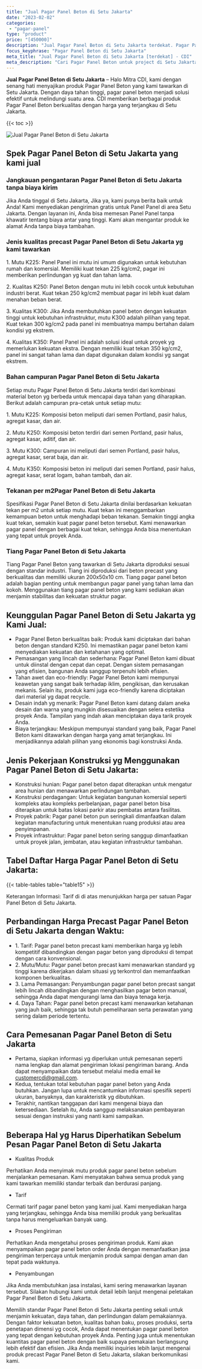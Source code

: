 ```yaml
---
title: "Jual Pagar Panel Beton di Setu Jakarta"
date: "2023-02-02"
categories:
 - "pagar-panel"
type: "product"
price: "[450000]"
description: "Jual Pagar Panel Beton di Setu Jakarta terdekat. Pagar Panel Beton ini umumnya digunakan dalam project pembangunan sebagai pembatas area yang tahan lama dan berkualitas. Silakan kontak kami untuk keterangan lebih lanjut."
focus_keyphrase: "Pagar Panel Beton di Setu Jakarta"
meta_title: "Jual Pagar Panel Beton di Setu Jakarta [terdekat] - CDI"
meta_description: "Cari Pagar Panel Beton untuk project di Setu Jakarta? Kami menawarkan Pagar Panel Beton berkualitas untuk pembatas lahan. Segera dapatkan harga terbaik sekarang."
---
```


**Jual Pagar Panel Beton di Setu Jakarta** – Halo Mitra CDI, kami dengan senang hati menyajikan produk Pagar Panel Beton yang kami tawarkan di Setu Jakarta. Dengan daya tahan tinggi, pagar panel beton menjadi solusi efektif untuk melindungi suatu area. CDI memberikan berbagai produk Pagar Panel Beton berkualitas dengan harga yang terjangkau di Setu Jakarta.

{{< toc >}}

![Jual Pagar Panel Beton di Setu Jakarta](/images/pagar-panel/pagar-panel-10.jpg)

## Spek Pagar Panel Beton di Setu Jakarta yang kami jual

### Jangkauan pengantaran Pagar Panel Beton di Setu Jakarta tanpa biaya kirim

Jika Anda tinggal di Setu Jakarta, Jika ya, kami punya berita baik untuk Anda! Kami menyediakan pengiriman gratis untuk Panel Panel di area Setu Jakarta. Dengan layanan ini, Anda bisa memesan Panel Panel tanpa khawatir tentang biaya antar yang tinggi. Kami akan mengantar produk ke alamat Anda tanpa biaya tambahan.

### Jenis kualitas precast Pagar Panel Beton di Setu Jakarta yg kami tawarkan

1\. Mutu K225: Panel Panel ini mutu ini umum digunakan untuk kebutuhan rumah dan komersial. Memiliki kuat tekan 225 kg/cm2, pagar ini memberikan perlindungan yg kuat dan tahan lama.  

2\. Kualitas K250: Panel Beton dengan mutu ini lebih cocok untuk kebutuhan industri berat. Kuat tekan 250 kg/cm2 membuat pagar ini lebih kuat dalam menahan beban berat.  

3\. Kualitas K300: Jika Anda membutuhkan panel beton dengan kekuatan tinggi untuk kebutuhan infrastruktur, mutu K300 adalah pilihan yang tepat. Kuat tekan 300 kg/cm2 pada panel ini membuatnya mampu bertahan dalam kondisi yg ekstrem.  

4\. Kualitas K350: Panel Panel ini adalah solusi ideal untuk proyek yg memerlukan kekuatan ekstra. Dengan memiliki kuat tekan 350 kg/cm2, panel ini sangat tahan lama dan dapat digunakan dalam kondisi yg sangat ekstrem.

### Bahan campuran Pagar Panel Beton di Setu Jakarta

Setiap mutu Pagar Panel Beton di Setu Jakarta terdiri dari kombinasi material beton yg berbeda untuk mencapai daya tahan yang diharapkan. Berikut adalah campuran pra-cetak untuk setiap mutu:

1\. Mutu K225: Komposisi beton meliputi dari semen Portland, pasir halus, agregat kasar, dan air.

2\. Mutu K250: Komposisi beton terdiri dari semen Portland, pasir halus, agregat kasar, aditif, dan air.

3\. Mutu K300: Campuran ini meliputi dari semen Portland, pasir halus, agregat kasar, serat baja, dan air.

4\. Mutu K350: Komposisi beton ini meliputi dari semen Portland, pasir halus, agregat kasar, serat logam, bahan tambah, dan air.

### Tekanan per m2Pagar Panel Beton di Setu Jakarta

Spesifikasi Pagar Panel Beton di Setu Jakarta dinilai berdasarkan kekuatan tekan per m2 untuk setiap mutu. Kuat tekan ini menggambarkan kemampuan beton untuk menghadapi beban tekanan. Semakin tinggi angka kuat tekan, semakin kuat pagar panel beton tersebut. Kami menawarkan pagar panel dengan berbagai kuat tekan, sehingga Anda bisa menentukan yang tepat untuk proyek Anda.

### Tiang Pagar Panel Beton di Setu Jakarta

Tiang Pagar Panel Beton yang tawarkan di Setu Jakarta diproduksi sesuai dengan standar industri. Tiang ini diproduksi dari beton precast yang berkualitas dan memiliki ukuran 200x50x10 cm. Tiang pagar panel beton adalah bagian penting untuk membangun pagar panel yang tahan lama dan kokoh. Menggunakan tiang pagar panel beton yang kami sediakan akan menjamin stabilitas dan kekuatan struktur pagar.

## Keunggulan Pagar Panel Beton di Setu Jakarta yg Kami Jual:

*   Pagar Panel Beton berkualitas baik: Produk kami diciptakan dari bahan beton dengan standard K250. Ini memastikan pagar panel beton kami menyediakan kekuatan dan ketahanan yang optimal.
*   Pemasangan yang lincah dan sederhana: Pagar Panel Beton kami dibuat untuk diinstal dengan cepat dan cepat. Dengan sistem pemasangan yang efisien, bangunan Anda sanggup terpenuhi lebih efisien.
*   Tahan awet dan eco-friendly: Pagar Panel Beton kami mempunyai keawetan yang sangat baik terhadap iklim, pengikisan, dan kerusakan mekanis. Selain itu, produk kami juga eco-friendly karena diciptakan dari material yg dapat recycle.
*   Desain indah yg menarik: Pagar Panel Beton kami datang dalam aneka desain dan warna yang mungkin disesuaikan dengan selera estetika proyek Anda. Tampilan yang indah akan menciptakan daya tarik proyek Anda.
*   Biaya terjangkau: Meskipun mempunyai standard yang baik, Pagar Panel Beton kami ditawarkan dengan harga yang amat terjangkau. Ini menjadikannya adalah pilihan yang ekonomis bagi konstruksi Anda.

## Jenis Pekerjaan Konstruksi yg Menggunakan Pagar Panel Beton di Setu Jakarta:

*   Konstruksi hunian: Pagar panel beton dapat diterapkan untuk mengatur area hunian dan menawarkan perlindungan tambahan.
*   Konstruksi perdagangan: Untuk kegiatan bangunan komersial seperti kompleks atau kompleks perbelanjaan, pagar panel beton bisa diterapkan untuk batas lokasi parkir atau pembatas antara fasilitas.
*   Proyek pabrik: Pagar panel beton pun seringkali dimanfaatkan dalam kegiatan manufacturing untuk menentukan ruang produksi atau area penyimpanan.
*   Proyek infrastruktur: Pagar panel beton sering sanggup dimanfaatkan untuk proyek jalan, jembatan, atau kegiatan infrastruktur tambahan.

## Tabel Daftar Harga Pagar Panel Beton di Setu Jakarta:

{{< table-tables table="table15" >}}

Keterangan Informasi: Tarif di di atas menunjukkan harga per satuan Pagar Panel Beton di Setu Jakarta.

## Perbandingan Harga Precast Pagar Panel Beton di Setu Jakarta dengan Waktu:

*   1\. Tarif: Pagar panel beton precast kami memberikan harga yg lebih kompetitif dibandingkan dengan pagar beton yang diproduksi di tempat dengan cara konvensional.
*   2\. Mutu/Mutu: Pagar panel beton precast kami menawarkan standard yg tinggi karena dikerjakan dalam situasi yg terkontrol dan memanfaatkan komponen berkualitas.
*   3\. Lama Pemasangan: Penyambungan pagar panel beton precast sangat lebih lincah dibandingkan dengan menghasilkan pagar beton manual, sehingga Anda dapat mengurangi lama dan biaya tenaga kerja.
*   4\. Daya Tahan: Pagar panel beton precast kami menawarkan ketahanan yang jauh baik, sehingga tak butuh pemeliharaan serta perawatan yang sering dalam periode tertentu.

## Cara Pemesanan Pagar Panel Beton di Setu Jakarta

*   Pertama, siapkan informasi yg diperlukan untuk pemesanan seperti nama lengkap dan alamat pengiriman lokasi pengiriman barang. Anda dapat menyampaikan data tersebut melalui media email ke customercdi@gmail.com.
*   Kedua, tentukan total kebutuhan pagar panel beton yang Anda butuhkan. Jangan lupa untuk mencantumkan informasi spesifik seperti ukuran, banyaknya, dan karakteristik yg dibutuhkan.
*   Terakhir, nantikan tanggapan dari kami mengenai biaya dan ketersediaan. Setelah itu, Anda sanggup melaksanakan pembayaran sesuai dengan instruksi yang nanti kami sampaikan.

## Beberapa Hal yg Harus Diperhatikan Sebelum Pesan Pagar Panel Beton di Setu Jakarta

*   Kualitas Produk

Perhatikan Anda menyimak mutu produk pagar panel beton sebelum menjalankan pemesanan. Kami menyatakan bahwa semua produk yang kami tawarkan memiliki standar terbaik dan berdurasi panjang.
*   Tarif

Cermati tarif pagar panel beton yang kami jual. Kami menyediakan harga yang terjangkau, sehingga Anda bisa memiliki produk yang berkualitas tanpa harus mengeluarkan banyak uang.
*   Proses Pengiriman

Perhatikan Anda mengetahui proses pengiriman produk. Kami akan menyampaikan pagar panel beton order Anda dengan memanfaatkan jasa pengiriman terpercaya untuk menjamin produk sampai dengan aman dan tepat pada waktunya.
*   Penyambungan

Jika Anda membutuhkan jasa instalasi, kami sering menawarkan layanan tersebut. Silakan hubungi kami untuk detail lebih lanjut mengenai peletakan Pagar Panel Beton di Setu Jakarta.

Memilih standar Pagar Panel Beton di Setu Jakarta penting sekali untuk menjamin kekuatan, daya tahan, dan perlindungan dalam pemakaiannya. Dengan faktor kekuatan beton, kualitas bahan baku, proses produksi, serta penetapan dimensi yg cocok, Anda dapat menentukan pagar panel beton yang tepat dengan kebutuhan proyek Anda. Penting juga untuk menentukan kuantitas pagar panel beton dengan baik supaya pemakaian berlangsung lebih efektif dan efisien. Jika Anda memiliki inquiries lebih lanjut mengenai produk precast Pagar Panel Beton di Setu Jakarta, silakan berkomunikasi kami.